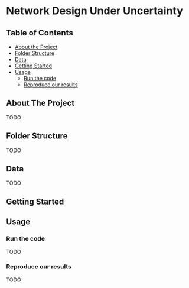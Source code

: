 # Network Design Under Uncertainty

<!---<div align="center">
<img src="plots/comparisons/comparison_overview.png" alt="Overview" width="90%"/>
</div>-->

## Table of Contents
* [About the Project](#about-the-project)
* [Folder Structure](#folder-structure)
* [Data](#data)
* [Getting Started](#getting-started)
* [Usage](#usage)
  * [Run the code](#run-the-code)
  * [Reproduce our results](#reproduce-our-results)

## About The Project
TODO

## Folder Structure
TODO

## Data
TODO

## Getting Started

## Usage
### Run the code
TODO

### Reproduce our results
TODO
